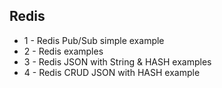 ## Redis

- 1 - Redis Pub/Sub simple example
- 2 - Redis examples
- 3 - Redis JSON with String & HASH examples
- 4 - Redis CRUD JSON with HASH example
